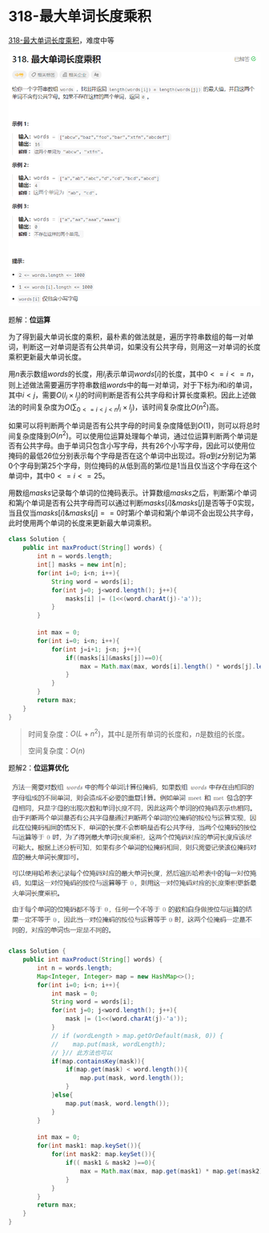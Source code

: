 # 318-最大单词长度乘积

[318-最大单词长度乘积](https://leetcode.cn/problems/maximum-product-of-word-lengths/?envType=daily-question&envId=2023-11-06)，难度中等

![image-20231106153028457](https://raw.githubusercontent.com/lqyspace/mypic/master/PicBed/202311061530532.png)

题解：**位运算**

为了得到最大单词长度的乘积，最朴素的做法就是，遍历字符串数组的每一对单词，判断这一对单词是否有公共单词，如果没有公共字母，则用这一对单词的长度乘积更新最大单词长度。

用$n$表示数组$words$的长度，用$l_i$表示单词$words[i]$的长度，其中$0<=i<=n$，则上述做法需要遍历字符串数组$words$中的每一对单词，对于下标为$i$和$i$的单词，其中$i<j$，需要$O(l_i \times l_j)$的时间判断是否有公共字母和计算长度乘积。因此上述做法的时间复杂度为$O(\sum_{0<=i<j<n}l_i \times l_j)$，该时间复杂度比$O(n^2)$高。

如果可以将判断两个单词是否有公共字母的时间复杂度降低到$O(1)$，则可以将总时间复杂度降到$O(n^2)$。可以使用位运算处理每个单词，通过位运算判断两个单词是否有公共字母。由于单词只包含小写字母，共有26个小写字母，因此可以使用位掩码的最低26位分别表示每个字母是否在这个单词中出现过。将$a$到$z$分别记为第0个字母到第25个字母，则位掩码的从低到高的第$i$位是1当且仅当这个字母在这个单词中，其中$0<=i<=25$。

用数组$masks$记录每个单词的位掩码表示。计算数组$masks$之后，判断第$i$个单词和第$j$个单词是否有公共字母而可以通过判断$masks[i]\& masks[j]$是否等于0实现，当且仅当$masks[i] \& masks[j] == 0$时第$i$个单词和第$j$个单词不会出现公共字母，此时使用两个单词的长度来更新最大单词乘积。

```java
class Solution {
    public int maxProduct(String[] words) {
        int n = words.length;
        int[] masks = new int[n];
        for(int i=0; i<n; i++){
            String word = words[i];
            for(int j=0; j<word.length(); j++){
                masks[i] |= (1<<(word.charAt(j)-'a'));
            }
        }

        int max = 0;
        for(int i=0; i<n; i++){
            for(int j=i+1; j<n; j++){
                if((masks[i]&masks[j])==0){
                    max = Math.max(max, words[i].length() * words[j].length());
                }
            }
        }
        return max;
    }
}
```

> 时间复杂度：$O(L + n^2)$，其中$L$是所有单词的长度和，$n$是数组的长度。
>
> 空间复杂度：$O(n)$



题解2：**位运算优化**

![image-20231106185802428](https://raw.githubusercontent.com/lqyspace/mypic/master/PicBed/202311061858490.png)

```java
class Solution {
    public int maxProduct(String[] words) {
        int n = words.length;
        Map<Integer, Integer> map = new HashMap<>();
        for(int i=0; i<n; i++){
            int mask = 0;
            String word = words[i];
            for(int j=0; j<word.length(); j++){
                mask |= (1<<(word.charAt(j)-'a'));
            }
            // if (wordLength > map.getOrDefault(mask, 0)) {
            //    map.put(mask, wordLength);
            // }// 此方法也可以
            if(map.containsKey(mask)){
                if(map.get(mask) < word.length()){
                    map.put(mask, word.length());
                }
            }else{
                map.put(mask, word.length());
            }
        }

        int max = 0;
        for(int mask1: map.keySet()){
            for(int mask2: map.keySet()){
                if(( mask1 & mask2 )==0){
                    max = Math.max(max, map.get(mask1) * map.get(mask2));
                }
            }
        }
        return max;
    }
}
```

